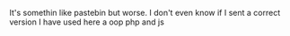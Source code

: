 It's somethin like pastebin but worse.
I don't even know if I sent a correct version
I have used here a oop php and js
